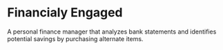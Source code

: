 # Financialy Engaged

A personal finance manager that analyzes bank statements and identifies potential savings by purchasing alternate items.
